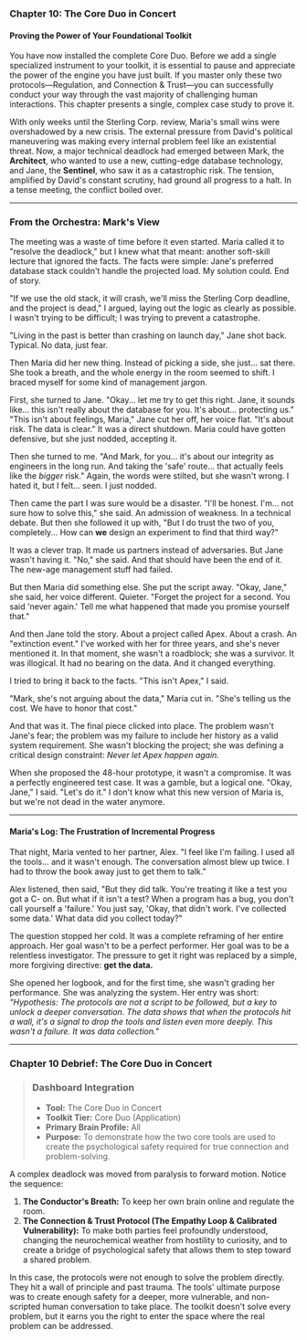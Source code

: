 ### **Chapter 10: The Core Duo in Concert**
#### Proving the Power of Your Foundational Toolkit

You have now installed the complete Core Duo. Before we add a single specialized instrument to your toolkit, it is essential to pause and appreciate the power of the engine you have just built. If you master only these two protocols—Regulation, and Connection & Trust—you can successfully conduct your way through the vast majority of challenging human interactions. This chapter presents a single, complex case study to prove it.

With only weeks until the Sterling Corp. review, Maria's small wins were overshadowed by a new crisis. The external pressure from David's political maneuvering was making every internal problem feel like an existential threat. Now, a major technical deadlock had emerged between Mark, the **Architect**, who wanted to use a new, cutting-edge database technology, and Jane, the **Sentinel**, who saw it as a catastrophic risk. The tension, amplified by David's constant scrutiny, had ground all progress to a halt. In a tense meeting, the conflict boiled over.

---
### **From the Orchestra: Mark's View**

The meeting was a waste of time before it even started. Maria called it to "resolve the deadlock," but I knew what that meant: another soft-skill lecture that ignored the facts. The facts were simple: Jane's preferred database stack couldn't handle the projected load. My solution could. End of story.

"If we use the old stack, it will crash, we'll miss the Sterling Corp deadline, and the project is dead," I argued, laying out the logic as clearly as possible. I wasn't trying to be difficult; I was trying to prevent a catastrophe.

"Living in the past is better than crashing on launch day," Jane shot back. Typical. No data, just fear.

Then Maria did her new thing. Instead of picking a side, she just... sat there. She took a breath, and the whole energy in the room seemed to shift. I braced myself for some kind of management jargon.

First, she turned to Jane. "Okay... let me try to get this right. Jane, it sounds like... this isn't really about the database for you. It's about... protecting us."
"This isn't about feelings, Maria," Jane cut her off, her voice flat. "It's about risk. The data is clear."
It was a direct shutdown. Maria could have gotten defensive, but she just nodded, accepting it.

Then she turned to me. "And Mark, for you... it's about our integrity as engineers in the long run. And taking the 'safe' route... that actually feels like the *bigger* risk." Again, the words were stilted, but she wasn't wrong. I hated it, but I felt... seen. I just nodded.

Then came the part I was sure would be a disaster. "I'll be honest. I'm... not sure how to solve this," she said. An admission of weakness. In a technical debate. But then she followed it up with, "But I do trust the two of you, completely... How can **we** design an experiment to find that third way?"

It was a clever trap. It made us partners instead of adversaries. But Jane wasn't having it. "No," she said. And that should have been the end of it. The new-age management stuff had failed.

But then Maria did something else. She put the script away. "Okay, Jane," she said, her voice different. Quieter. "Forget the project for a second. You said 'never again.' Tell me what happened that made you promise yourself that."

And then Jane told the story. About a project called Apex. About a crash. An "extinction event." I've worked with her for three years, and she's never mentioned it. In that moment, she wasn't a roadblock; she was a survivor. It was illogical. It had no bearing on the data. And it changed everything.

I tried to bring it back to the facts. "This isn't Apex," I said.

"Mark, she's not arguing about the data," Maria cut in. "She's telling us the cost. We have to honor that cost."

And that was it. The final piece clicked into place. The problem wasn't Jane's fear; the problem was my failure to include her history as a valid system requirement. She wasn't blocking the project; she was defining a critical design constraint: *Never let Apex happen again.*

When she proposed the 48-hour prototype, it wasn't a compromise. It was a perfectly engineered test case. It was a gamble, but a logical one. "Okay, Jane," I said. "Let's do it." I don't know what this new version of Maria is, but we're not dead in the water anymore.

---
#### **Maria's Log: The Frustration of Incremental Progress**
That night, Maria vented to her partner, Alex. "I feel like I'm failing. I used all the tools... and it wasn't enough. The conversation almost blew up twice. I had to throw the book away just to get them to talk."

Alex listened, then said, "But they did talk. You're treating it like a test you got a C- on. But what if it isn't a test? When a program has a bug, you don't call yourself a 'failure.' You just say, 'Okay, that didn't work. I've collected some data.' What data did you collect today?"

The question stopped her cold. It was a complete reframing of her entire approach. Her goal wasn't to be a perfect performer. Her goal was to be a relentless investigator. The pressure to get it right was replaced by a simple, more forgiving directive: **get the data.**

She opened her logbook, and for the first time, she wasn't grading her performance. She was analyzing the system. Her entry was short: *"Hypothesis: The protocols are not a script to be followed, but a key to unlock a deeper conversation. The data shows that when the protocols hit a wall, it's a signal to drop the tools and listen even more deeply. This wasn't a failure. It was data collection."*

---
### **Chapter 10 Debrief: The Core Duo in Concert**

> ### **Dashboard Integration**
>
> *   **Tool:** The Core Duo in Concert
> *   **Toolkit Tier:** Core Duo (Application)
> *   **Primary Brain Profile:** All
> *   **Purpose:** To demonstrate how the two core tools are used to create the psychological safety required for true connection and problem-solving.

A complex deadlock was moved from paralysis to forward motion. Notice the sequence:
1.  **The Conductor's Breath:** To keep her own brain online and regulate the room.
2.  **The Connection & Trust Protocol (The Empathy Loop & Calibrated Vulnerability):** To make both parties feel profoundly understood, changing the neurochemical weather from hostility to curiosity, and to create a bridge of psychological safety that allows them to step toward a shared problem.

In this case, the protocols were not enough to solve the problem directly. They hit a wall of principle and past trauma. The tools' ultimate purpose was to create enough safety for a deeper, more vulnerable, and non-scripted human conversation to take place. The toolkit doesn't solve every problem, but it earns you the right to enter the space where the real problem can be addressed.
